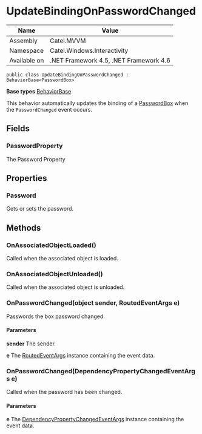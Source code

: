

# UpdateBindingOnPasswordChanged

Name|Value
---|---
Assembly|Catel.MVVM
Namespace|Catel.Windows.Interactivity
Available on|.NET Framework 4.5, .NET Framework 4.6

```
public class UpdateBindingOnPasswordChanged : BehaviorBase<PasswordBox>
```

**Base types**
[BehaviorBase]()


This behavior automatically updates the binding of a [PasswordBox](#) when the
    ```PasswordChanged``` event occurs.



## Fields

### PasswordProperty

The Password Property



## Properties

### Password

Gets or sets the password.



## Methods

### OnAssociatedObjectLoaded()

Called when the associated object is loaded.



### OnAssociatedObjectUnloaded()

Called when the associated object is unloaded.



### OnPasswordChanged(object sender, RoutedEventArgs e)

Passwords the box password changed.

#### Parameters

**sender**
The sender.

**e**
The [RoutedEventArgs](#) instance containing the event data.



### OnPasswordChanged(DependencyPropertyChangedEventArgs e)

Called when the password has been changed.

#### Parameters

**e**
The [DependencyPropertyChangedEventArgs](#) instance containing the event data.



